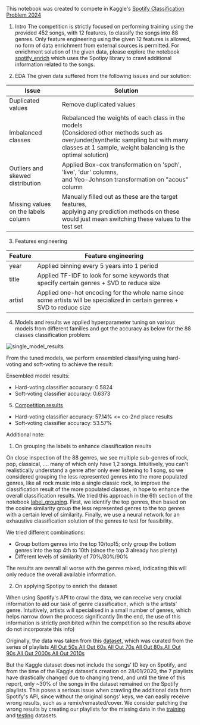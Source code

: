 This notebook was created to compete in Kaggle's [Spotify Classification Problem 2024](https://www.kaggle.com/competitions/cs9856-spotify-classification-problem-2024)

1. Intro
The competition is strictly focused on performing training using the provided 452 songs, with 12 features, to classify the songs into 88 genres. Only feature engineering using the given 12 features is allowed, no form of data enrichment from external sources is permitted. For enrichment solution of the given data, please explore the notebook [spotify_enrich](https://github.com/trduc97/Spotify_classification/blob/main/spotify_enrich.ipynb) which uses the Spotipy library to crawl additional information related to the songs. 

2. EDA 
The given data suffered from the following issues and our solution:

| Issue                           | Solution                                                                                   |
|---------------------------------|-------------------------------------------------------------------------------------------|
| Duplicated values               | Remove duplicated values                                                                  |
| Imbalanced classes              | Rebalanced the weights of each class in the models<br>(Considered other methods such as over/under/synthetic sampling but with many classes at 1 sample, weight balancing is the optimal solution) |
| Outliers and skewed distribution | Applied Box-cox transformation on 'spch', 'live', 'dur' columns,<br>and Yeo-Johnson transformation on "acous" column |
| Missing values on the labels column | Manually filled out as these are the target features,<br>applying any prediction methods on these would just mean switching these values to the test set |

3. Features engineering

| Feature | Feature engineering
|---------------------------------|-------------------------------------------------------------------------------------------|
| year | Applied binning every 5 years into 1 period |
| title | Applied TF-IDF to look for some keywords that specify certain genres + SVD to reduce size|
| artist | Applied one-hot encoding for the whole name since some artists will be specialized in certain genres + SVD to reduce size|

4. Models and results
we applied hyperparameter tuning on various models from different families and got the accuracy as below for the 88 classes classification problem: 

![single_model_results](https://github.com/trduc97/Spotify_classification/assets/52210863/496e199d-c1bf-43c6-b9c0-7f2ab81670ca)

From the tuned models, we perform ensembled classifying using hard-voting and soft-voting to achieve the result:

Ensembled model results:
- Hard-voting classifier accuracy:  0.5824
- Soft-voting classifier accuracy:  0.6373

5. [Competition results](https://www.kaggle.com/competitions/cs9856-spotify-classification-problem-2024/leaderboard)
- Hard-voting classifier accuracy: 57.14% <= co-2nd place results 
- Soft-voting classifier accuracy: 53.57%

Additional note: 
1. On grouping the labels to enhance classification results

On close inspection of the 88 genres, we see multiple sub-genres of rock, pop, classical, .... many of which only have 1,2 songs. Intuitively, you can't realistically understand a genre after only ever listening to 1 song, so we considered grouping the less represented genres into the more populated genres, like all rock music into a single classic rock, to improve the classification result of the more populated classes, in hope to enhance the overall classification results. We tried this approach in the 6th section of the notebook [label_grouping](https://github.com/trduc97/Spotify_classification/blob/main/label_grouping.ipynb).
First, we identify the top genres, then based on the cosine similarity group the less represented genres to the top genres with a certain level of similarity.
Finally, we use a neural network for an exhaustive classification solution of the genres to test for feasibility. 

We tried different combinations: 
- Group bottom genres into the top 10/top15; only group the bottom genres into the top 4th to 10th (since the top 3 already has plenty)
- Different levels of similarity of 70%/80%/90%

The results are overall all  worse with the genres mixed, indicating this will only reduce the overall available information.

  
2. On applying Spotipy to enrich the dataset

When using Spotify's API to crawl the data, we can receive very crucial information to aid our task of genre classification, which is the artists' genre. Intuitively, artists will specialised in a small number of genres, which helps narrow down the process significantly (In the end, the use of this information is strictly prohibited within the competition so the results above do not incorporate this info)

Originally, the data was taken from this [dataset](https://www.kaggle.com/datasets/cnic92/spotify-past-decades-songs-50s10s), which was curated from the series of playlists [All Out 50s](https://open.spotify.com/playlist/37i9dQZF1DWSV3Tk4GO2fq),[All Out 60s](https://open.spotify.com/playlist/37i9dQZF1DXaKIA8E7WcJj),[All Out 70s](https://open.spotify.com/playlist/37i9dQZF1DWTJ7xPn4vNaz),[All Out 80s](https://open.spotify.com/playlist/37i9dQZF1DX4UtSsGT1Sbe),[All Out 90s](https://open.spotify.com/playlist/37i9dQZF1DXbTxeAdrVG2l),[All Out 2000s](https://open.spotify.com/playlist/37i9dQZF1DX4o1oenSJRJd),[All Out 2010s](https://open.spotify.com/playlist/37i9dQZF1DX5Ejj0EkURtP)

But the Kaggle dataset does not include the songs' ID key on Spotify, and from the time of the Kaggle dataset's creation on 28/01/2020, the 7 playlists have drastically changed due to changing trend, and until the time of this report, only ~30% of the songs in the dataset remained on the Spotify playlists. This poses a serious issue when crawling the additional data from Spotify's API, since without the original songs' keys, we can easily receive wrong results, such as a remix/remasted/cover. We consider patching the wrong results by creating our playlists for the missing data in the [training](https://open.spotify.com/playlist/1dbT3PmOUwKDeAcPzC0Xne) and [testing](https://open.spotify.com/playlist/5WKqU4AK7KjYWYrKOmRGCv) datasets. 
